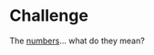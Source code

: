 # Challenge
The [numbers](https://2019shell1.picoctf.com/static/eb3589c566dd3f809908053460acb817/the_numbers.png)... what do they mean?